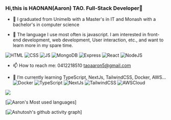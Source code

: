 ### Hi,this is HAONAN(Aaron) TAO. Full-Stack Developer👋

- 🔭 I graduated from Unimelb with a Master's in IT and Monash with a bachelor's in computer science

- 💬 The language I use most often is javascript.
I am interested in front-end development, web development, User interaction, etc., and want to learn more in my spare time.

![HTML](https://img.shields.io/badge/-HTML5-E34F26?style=flat-square&logo=html5&logoColor=white)
![CSS](https://img.shields.io/badge/-CSS3-1572B6?style=flat-square&logo=css3)
![JS](https://img.shields.io/badge/-JavaScript-oringe?style=flat-square&logo=javascript)
![MongoDB](https://img.shields.io/badge/MongoDB-blue?style=plastic)
![Express](https://img.shields.io/badge/Express-blue?style=plastic)
![React](https://img.shields.io/badge/react-blue?style=plastic)
![NodeJS](https://img.shields.io/badge/NodeJS-blue?style=plastic)

- 📫 How to reach me:  0412218510   taoaaron5@gmail.com

- 🌱 I’m currently learning TypeScript, NextJs, TailwindCSS, Docker, AWS...
![Docker](https://img.shields.io/badge/Docker-yellow?style=plastic)
![TypeScript](https://img.shields.io/badge/TypeScript-yellow?style=plastic)
![NextJs](https://img.shields.io/badge/NextJs-yellow?style=plastic)
![TailwindCSS](https://img.shields.io/badge/TailwindCSS-yellow?style=plastic)
![AWSCloud](https://img.shields.io/badge/AWS-yellow?style=plastic)


![](https://metrics.lecoq.io/insights/HAONANTAO)

[![Aaron's Most used languages](https://github-readme-stats.vercel.app/api/top-langs/?username=haonantao)]


[![Ashutosh's github activity graph](https://github-readme-activity-graph.vercel.app/graph?username=HAONANTAO&theme=tokyo-night)]

